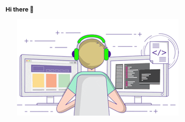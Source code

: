 ### Hi there 👋

<!--
**jsycdut/jsycdut** is a ✨ _special_ ✨ repository because its `README.md` (this file) appears on your GitHub profile.

Here are some ideas to get you started:

- 🔭 I’m currently working on ...
- 🌱 I’m currently learning ...
- 👯 I’m looking to collaborate on ...
- 🤔 I’m looking for help with ...
- 💬 Ask me about ...
- 📫 How to reach me: ...
- 😄 Pronouns: ...
- ⚡ Fun fact: ...
-->
<p align="center">
<img src="https://github.com/jsycdut/photos/blob/master/funny/fancy-coding.gif?raw=true"/>
</p>

<!-- ![funny-coding-gif](https://github.com/jsycdut/photos/blob/master/funny/fancy-coding.gif?raw=true)  -->

<!--![jsycdut's github stats](https://github-readme-stats.vercel.app/api?username=jsycdut&show_icons=true&theme=buefy)-->
